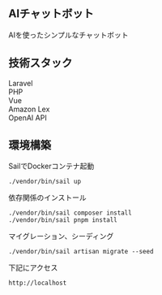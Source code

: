 ## AIチャットボット
AIを使ったシンプルなチャットボット

## 技術スタック
Laravel  
PHP  
Vue  
Amazon Lex  
OpenAI API  

## 環境構築
SailでDockerコンテナ起動
```
./vendor/bin/sail up
```

依存関係のインストール
```
./vendor/bin/sail composer install
./vendor/bin/sail pnpm install
```

マイグレーション、シーディング
```
./vendor/bin/sail artisan migrate --seed
```

下記にアクセス
```
http://localhost
```